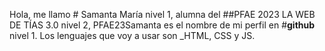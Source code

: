 Hola, me llamo # Samanta María nivel 1, alumna del ##PFAE 2023 LA WEB DE TÍAS 3.0 nivel 2,
PFAE23Samanta es el nombre de mi perfil en #**github** nivel 1.
Los lenguajes que voy a usar son _HTML, CSS y JS.

